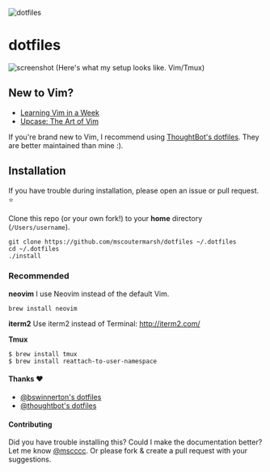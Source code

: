 ![dotfiles](https://raw.githubusercontent.com/mscoutermarsh/dotfiles/master/autobot.jpg)

dotfiles
===================
![screenshot](https://github.com/mscoutermarsh/dotfiles/blob/master/screenshot.png)
(Here's what my setup looks like. Vim/Tmux)

## New to Vim?
+ [Learning Vim in a Week](https://mikecoutermarsh.com/boston-vim-learning-vim-in-a-week/)
+ [Upcase: The Art of Vim](https://upcase.com/vim) 

If you're brand new to Vim, I recommend using [ThoughtBot's dotfiles](https://github.com/thoughtbot/dotfiles). They are better maintained than mine :).  

## Installation

If you have trouble during installation, please open an issue or pull request. :star:

Clone this repo (or your own fork!) to your **home** directory (`/Users/username`).
```
git clone https://github.com/mscoutermarsh/dotfiles ~/.dotfiles
cd ~/.dotfiles
./install
```

### Recommended

**neovim**
I use Neovim instead of the default Vim.
```
brew install neovim
```

**iterm2**
Use iterm2 instead of Terminal: http://iterm2.com/

**Tmux**
```
$ brew install tmux
$ brew install reattach-to-user-namespace
```

#### Thanks :heart:
- [@bswinnerton's dotfiles](https://github.com/bswinnerton/dotfiles)
- [@thoughtbot's dotfiles](https://github.com/thoughtbot/dotfiles)


#### Contributing
Did you have trouble installing this? Could I make the documentation better? Let me know [@mscccc](http://twitter.com/mscccc). Or please fork & create a pull request with your suggestions.
